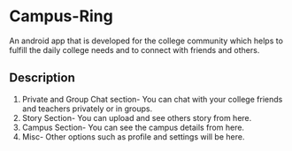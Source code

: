 # Campus-Ring
An android app that is developed for the college community which helps to fulfill the daily college needs and to connect with friends and others.

## Description
1. Private and Group Chat section- You can chat with your college friends and teachers privately or in groups.
2. Story Section- You can upload and see others story from here.
3. Campus Section- You can see the campus details from here.
4. Misc- Other options such as profile and settings will be here.
